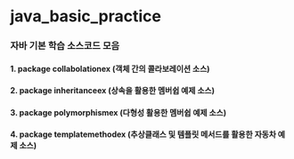 # java_basic_practice
### 자바 기본 학습 소스코드 모음
#### 1. package collabolationex (객체 간의 콜라보레이션 소스)
#### 2. package inheritanceex (상속을 활용한 멤버쉽 예제 소스)
#### 3. package polymorphismex (다형성 활용한 멤버쉽 예제 소스)
#### 4. package templatemethodex (추상클래스 및 템플릿 메서드를 활용한 자동차 예제 소스)
